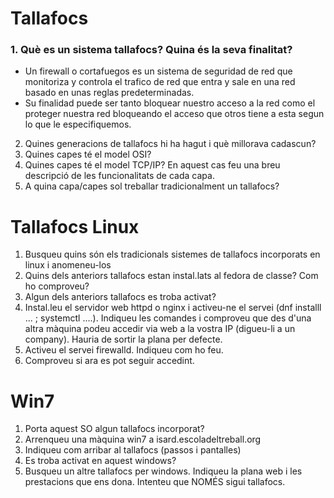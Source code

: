 # Tallafocs
### 1. Què es un sistema tallafocs? Quina és la seva finalitat?  
  + Un firewall o cortafuegos es un sistema de seguridad de red que monitoriza y controla el trafico de red que entra y sale en una red basado en unas reglas predeterminadas.  
  + Su finalidad puede ser tanto bloquear nuestro acceso a la red como el proteger nuestra red bloqueando el acceso que otros tiene a esta segun lo que le especifiquemos.
2. Quines generacions de tallafocs hi ha hagut i què millorava cadascun?
3. Quines capes té el model OSI?
4. Quines capes té el model TCP/IP? En aquest cas feu una breu descripció de les funcionalitats de cada capa.
5. A quina capa/capes sol treballar tradicionalment un tallafocs?
# Tallafocs Linux
1. Busqueu quins són els tradicionals sistemes de tallafocs incorporats en linux i anomeneu-los
2. Quins dels anteriors tallafocs estan instal.lats al fedora de classe? Com ho comproveu?
3. Algun dels anteriors tallafocs es troba activat?
4. Instal.leu el servidor web httpd o nginx i activeu-ne el servei (dnf installl ...  ; systemctl ....). Indiqueu les comandes i comproveu que des d'una altra màquina podeu accedir via web a la vostra IP (digueu-li a un company). Hauria de sortir la plana per defecte.
5. Activeu el servei firewalld. Indiqueu com ho feu.
6. Comproveu si ara es pot seguir accedint.
# Win7
1. Porta aquest SO algun tallafocs incorporat?
2. Arrenqueu una màquina win7 a isard.escoladeltreball.org
3. Indiqueu com arribar al tallafocs (passos i pantalles)
4. Es troba activat en aquest windows?
5. Busqueu un altre tallafocs per windows. Indiqueu la plana web i les prestacions que ens dona. Intenteu que NOMÉS sigui tallafocs.
